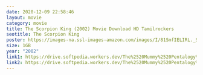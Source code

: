 ```yaml
---
date: 2020-12-09 22:58:46
layout: movie
category: movie
title: The Scorpion King (2002) Movie Download HD Tamilrockers
seotitle: The Scorpion King
poster: https://images-na.ssl-images-amazon.com/images/I/81SmfIELIRL._SL1500_.jpg
size: 1GB
year: "2002"
link1: https://drive.softpedia.workers.dev/The%2520Mummy%2520Pentalogy%2520(1998%2520to%25202008)/The%2520Scorpion%2520King%2520(2002)%5B720p%2520-%2520BDRip%2520-%2520%5BTamil%2520%2B%2520Telugu%2520%2B%2520Hindi%2520%2B%2520Eng%5D.mkv?rootId=0AN9zhQ1hps-9Uk9PVA
link2: https://drive.softpedia.workers.dev/The%2520Mummy%2520Pentalogy%2520(1998%2520to%25202008)/The%2520Scorpion%2520King%2520(2002)%5B720p%2520-%2520BDRip%2520-%2520%5BTamil%2520%2B%2520Telugu%2520%2B%2520Hindi%2520%2B%2520Eng%5D.mkv?rootId=0AN9zhQ1hps-9Uk9PVA
---
```

